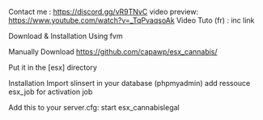 Contact me : https://discord.gg/vR9TNvC
video preview:  https://www.youtube.com/watch?v=_TqPvaqsoAk
Video Tuto (fr) : inc link 

Download & Installation
Using fvm

Manually
Download https://github.com/capawp/esx_cannabis/

Put it in the [esx] directory

Installation
Import slinsert in your database (phpmyadmin)
add ressouce esx_job for activation job 

Add this to your server.cfg:
start esx_cannabislegal

